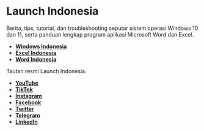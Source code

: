 # Launch Indonesia

Berita, tips, tutorial, dan troubleshooting seputar sistem operasi Windows 10 dan 11, serta panduan lengkap program aplikasi Microsoft Word dan Excel.

- [**Windows Indonesia**](https://windowsindonesia.com)
- [**Excel Indonesia**](https://excelindonesia.com)
- [**Word Indonesia**](https://wordindonesia.com)

Tautan resmi Launch Indonesia.

- [**YouTube**](https://www.youtube.com/c/launchid)
- [**TikTok**](https://www.tiktok.com/@launchid)
- [**Instagram**](https://www.instagram.com/launchid)
- [**Facebook**](https://www.facebook.com/launchid)
- [**Twitter**](https://twitter.com/launchidn)
- [**Telegram**](https://t.me/launchid)
- [**LinkedIn**](https://www.linkedin.com/company/launchid)
